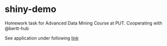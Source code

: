 # shiny-demo
Homework task for Advanced Data Mining Course at PUT. Cooperating with @bertt-hub

See application under following [link](https://bertt-hub.shinyapps.io/shiny-demo)
